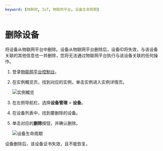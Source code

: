 ```yaml
---
keyword: [物联网, IoT, 物联网平台, 设备生命周期]
---
```


# 删除设备

将设备从物联网平台中删除。设备从物联网平台删除后，设备ID将失效，与该设备关联的其他信息也一并删除，您将无法通过物联网平台执行与该设备关联的任何操作。

1.  登录[物联网平台控制台](http://iot.console.aliyun.com/)。

2.  在实例概览页，找到对应的实例，单击实例进入实例详情页。

    ![实例概览](https://static-aliyun-doc.oss-cn-hangzhou.aliyuncs.com/assets/img/zh-CN/9275903061/p174584.png)

3.  在左侧导航栏，选择**设备管理** \> **设备**。

4.  在设备列表中，找到要删除的设备。

5.  单击对应的**删除**按钮，并确认删除。

    ![设备生命周期](https://static-aliyun-doc.oss-cn-hangzhou.aliyuncs.com/assets/img/zh-CN/1186549951/p56241.png)


设备删除后，该设备证书失效，且不能恢复。

